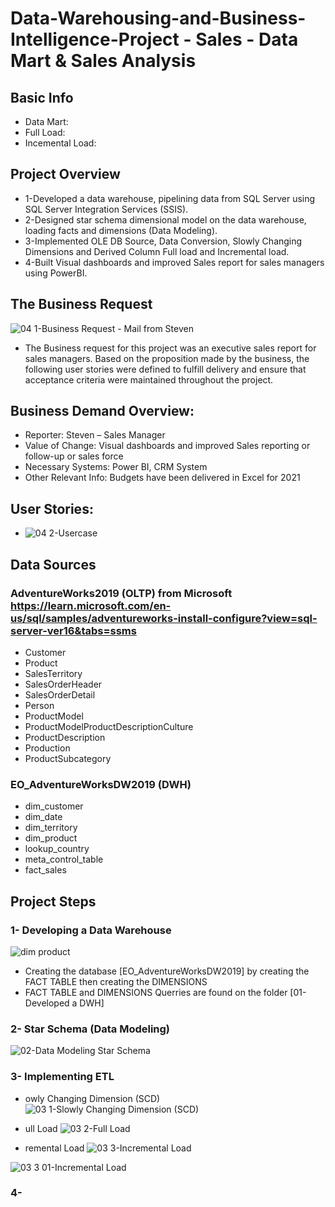 # Data-Warehousing-and-Business-Intelligence-Project - Sales - Data Mart & Sales Analysis

## Basic Info
* Data Mart:
* Full Load:
* Incemental Load:

## Project Overview
*	1-Developed a data warehouse, pipelining data from SQL Server using SQL Server Integration Services (SSIS).
*	2-Designed star schema dimensional model on the data warehouse, loading facts and dimensions (Data Modeling).
*	3-Implemented OLE DB Source, Data Conversion, Slowly Changing Dimensions and Derived Column Full load and Incremental load.
*	4-Built Visual dashboards and improved Sales report for sales managers using PowerBI.

## The Business Request 
![04 1-Business Request - Mail from Steven](https://user-images.githubusercontent.com/114536072/206841689-990dec5e-f6c8-4fa4-9426-7d2791fecd0d.png)
* The Business request for this project was an executive sales report for sales managers. 
  Based on the proposition made by the business, 
  the following user stories were defined to fulfill delivery 
  and ensure that acceptance criteria were maintained throughout the project.

## Business Demand Overview:
* 	Reporter: Steven – Sales Manager
* 	Value of Change: Visual dashboards and improved Sales reporting or follow-up or sales force
* 	Necessary Systems: Power BI, CRM System
* 	Other Relevant Info: Budgets have been delivered in Excel for 2021

## User Stories:
* ![04 2-Usercase](https://user-images.githubusercontent.com/114536072/206841719-8338ebed-28ef-4715-9fa1-b854c5b5da0d.png)

## Data Sources
### AdventureWorks2019 (OLTP) from Microsoft https://learn.microsoft.com/en-us/sql/samples/adventureworks-install-configure?view=sql-server-ver16&tabs=ssms

  - Customer
  - Product
  - SalesTerritory
  - SalesOrderHeader  
  - SalesOrderDetail
  - Person
  - ProductModel
  - ProductModelProductDescriptionCulture
  - ProductDescription
  - Production
  - ProductSubcategory

### EO_AdventureWorksDW2019 (DWH)

  - dim_customer
  - dim_date  
  - dim_territory
  - dim_product 
  - lookup_country
  - meta_control_table
  - fact_sales  

## Project Steps
###	1- Developing a Data Warehouse
![dim product](https://user-images.githubusercontent.com/114536072/206842168-53207cc8-b028-4d00-b660-3ac41ec23542.png)
- Creating the database [EO_AdventureWorksDW2019] by creating the FACT TABLE then creating the DIMENSIONS
- FACT TABLE and DIMENSIONS Querries are found on the folder [01-Developed a DWH]

###	2- Star Schema (Data Modeling)
![02-Data Modeling Star Schema](https://user-images.githubusercontent.com/114536072/206842240-ebd27f2e-f6c5-44fe-9639-5ea1aadc089d.png)

###	3- Implementing ETL
- owly Changing Dimension (SCD)
![03 1-Slowly Changing Dimension (SCD)](https://user-images.githubusercontent.com/114536072/206842283-ef3e8641-d906-47f3-9611-74156df2712d.png)

- ull Load
![03 2-Full Load](https://user-images.githubusercontent.com/114536072/206842297-3f10a6dd-decf-4369-9f84-e35f76958535.png)

- remental Load
![03 3-Incremental Load](https://user-images.githubusercontent.com/114536072/206842315-1e498732-4073-4b10-951d-eb2bfa924782.png)

![03 3 01-Incremental Load](https://user-images.githubusercontent.com/114536072/206842327-cf7261a0-fd54-4a80-b1cb-704f5968b3bc.png)

###	4-
